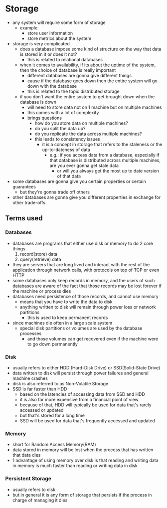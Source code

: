 # Storage

- any system will require some form of storage
  - example
    - store user information
    - store metrics about the system
- storage is very complicated
  - does a database impose some kind of structure on the way that data is stored in it or does it not?
    - this is related to relational databases
  - when it comes to availability, if its about the uptime of the system, then the choice of database is really important
    - different databases are gonna give different things
    - cause if the database goes down then the entire system will go down with the database
    - this is related to the topic distributed storage
  - if you don't want the entire system to get brought down when the database is down
    - will need to store data not on 1 machine but on multiple machines
    - this comes with a lot of complexity
    - brings questions
      - how do you store data on multiple machines?
      - do you split the data up?
      - do you replicate the data across multiple machines?
      - this leads to consistency issues
        - it is a concept in storage that refers to the staleness or the up-to-dateness of data
          - e.g.: if you access data from a database, especially if that database is distributed across multiple machines, are you ever gonna get stale data
            - or will you always get the most up to date version of that data
- some databases are gonna give you certain properties or certain guarantees
  - but they're gonna trade off others
- other databases are gonna give you different properties in exchange for other trade-offs

## Terms used

### Databases

- databases are programs that either use disk or memory to do 2 core things
  1. record(store) data
  2. query(retrieve) data
- they are servers that are long lived and interact with the rest of the application through network calls, with protocols on top of TCP or even HTTP
- some databases only keep records in memory, and the users of such databases are aware of the fact that those records may be lost forever if the machine or process dies
- databases need persistence of those records, and cannot use memory
  - means that you have to write the data to disk
  - anything written to disk will remain through power loss or network partitions
    - this is used to keep permanent records
- since machines die often in a large scale system
  - special disk partitions or volumes are used by the database processes
    - and those volumes can get recovered even if the machine were to go down permanently

### Disk

- usually refers to either HDD (Hard-Disk Drive) or SSD(Solid-State Drive)
- data written to disk will persist through power failures and general machine crashes
- disk is also referred to as Non-Volatile Storage
- SSD is far faster than HDD
  - based on the latencies of accessing data from SSD and HDD
  - it is also far more expensive from a financial point of view
  - because of that, HDD will typically be used for data that's rarely accessed or updated
  - but that's stored for a long time
  - SSD will be used for data that's frequently accessed and updated

### Memory

- short for Random Access Memory(RAM)
- data stored in memory will be lost when the process that has written that data dies
- 1 advantage of using memory over disk is that reading and writing data in memory is much faster than reading or writing data in disk

### Persistent Storage

- usually refers to disk
- but in general it is any form of storage that persists if the process in charge of managing it dies
